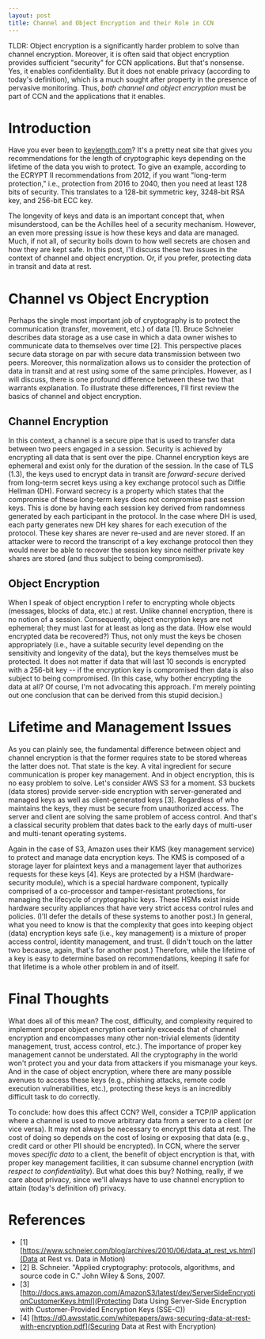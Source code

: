 ```yaml
---
layout: post
title: Channel and Object Encryption and their Role in CCN
---
```


TLDR: Object encryption is a significantly harder problem to solve than
channel encryption. Moreover, it is often said that object encryption provides sufficient
"security" for CCN applications. But that's nonsense. Yes, it enables confidentiality.
But it does not enable privacy (according to today's definition), which is a much
sought after property in the presence of pervasive monitoring. Thus, *both channel
and object encryption* must be part of CCN and the applications that it enables.

# Introduction

Have you ever been to [keylength.com](http://www.keylength.com/)? It's a pretty neat site that
gives you recommendations for the length of cryptographic keys depending on the lifetime
of the data you wish to protect. To give an example, according to the ECRYPT II recommendations from 2012,
if you want "long-term protection," i.e., protection from 2016 to 2040, then you need
at least 128 bits of security. This translates to a 128-bit symmetric key, 3248-bit RSA key,
and 256-bit ECC key.

The longevity of keys and data is an important concept that, when misunderstood, can be the Achilles heel
of a security mechanism. However, an even more pressing issue is how these keys and data are managed. Much,
if not all, of security boils down to how well secrets are chosen and how they are kept safe. In this post,
I'll discuss these two issues in the context of channel and object encryption. Or, if you prefer, protecting
data in transit and data at rest.

# Channel vs Object Encryption
Perhaps the single most important job of cryptography is to protect the communication (transfer,
movement, etc.) of data [1]. Bruce Schneier describes data storage as a use case in which a data owner
wishes to communicate data to themselves over time [2]. This perspective places secure data storage
on par with secure data transmission between two peers. Moreover, this normalization allows
us to consider the protection of data in transit and at rest using some of the same principles.
However, as I will discuss, there is one profound difference between these two that warrants
explanation. To illustrate these differences, I'll first review the basics of channel and
object encryption.

## Channel Encryption

In this context, a channel is a secure pipe that is used to transfer data between two peers engaged in
a session. Security is achieved by encrypting all data that is sent over the pipe. Channel
encryption keys are ephemeral and exist only for the duration of the session. In the case
of TLS (1.3), the keys used to encrypt data in transit are *forward-secure* derived from long-term
secret keys using a key exchange protocol such as Diffie Hellman (DH). Forward secrecy is a property
which states that the compromise of these long-term keys does not compromise past session keys.
This is done by having each session key derived from randomness generated by each participant
in the protocol. In the case where DH is used, each party generates new DH key shares
for each execution of the protocol. These key shares are never re-used and are never stored.
If an attacker were to record the transcript of a key exchange protocol then they would never
be able to recover the session key since neither private key shares are stored (and thus subject
to being compromised).

## Object Encryption

When I speak of object encryption I refer to encrypting whole objects (messages, blocks of data, etc.) at
rest. Unlike channel encryption, there is no notion of a session. Consequently, object encryption keys are
not ephemeral; they must last for at least as long as the data. (How else would encrypted data be recovered?)
Thus, not only must the keys be chosen appropriately (i.e., have a suitable security level
depending on the sensitivity and longevity of the data), but the keys themselves must be protected.
It does not matter if data that will last 10 seconds is encrypted with a 256-bit key --
if the encryption key is compromised then data is also subject to being compromised. (In this case,
why bother encrypting the data at all? Of course, I'm not advocating this approach. I'm merely
pointing out one conclusion that can be derived from this stupid decision.)

# Lifetime and Management Issues

As you can plainly see, the fundamental difference between object and channel encryption is that the former
requires state to be stored whereas the latter does not. That state is the key.
A vital ingredient for secure communication is proper key management. And in object
encryption, this is no easy problem to solve. Let's consider AWS S3 for a moment.
S3 buckets (data stores) provide server-side encryption with server-generated and
managed keys as well as client-generated keys [3]. Regardless of who maintains the keys,
they must be secure from unauthorized access. The server and client are solving
the same problem of access control. And that's a classical security problem that dates
back to the early days of multi-user and multi-tenant operating systems.

Again in the case of S3, Amazon uses their KMS (key management service) to protect and manage
data encryption keys. The KMS is composed of a storage layer for plaintext keys and a management layer that
authorizes requests for these keys [4]. Keys are protected by a HSM (hardware-security module), which
is a special hardware component, typically comprised of a co-processor and tamper-resistant
protections, for managing the lifecycle of cryptographic keys. These HSMs exist inside
hardware security appliances that have very strict access control rules and policies.
(I'll defer the details of these systems to another post.) In general, what you need to know
is that the complexity that goes into keeping object (data) encryption keys safe (i.e.,
key management) is a mixture of proper access control, identity management, and trust.
(I didn't touch on the latter two because, again, that's for another post.) Therefore, while
the lifetime of a key is easy to determine based on recommendations, keeping it safe for that
lifetime is a whole other problem in and of itself.

# Final Thoughts

What does all of this mean? The cost, difficulty, and complexity required to implement proper
object encryption certainly exceeds that of channel encryption and encompasses many other
non-trivial elements (identity management, trust, access control, etc.). The importance of proper
key management cannot be understated. All the cryptography in the world won't
protect you and your data from attackers if you mismanage your keys. And
in the case of object encryption, where there are many possible avenues to access these
keys (e.g., phishing attacks, remote code execution vulnerabilities, etc.), protecting these
keys is an incredibly difficult task to do correctly.

To conclude: how does this affect CCN? Well, consider a TCP/IP application where a channel is used to
move arbitrary data from a server to a client (or vice versa). It may not always be
necessary to encrypt this data at rest. The cost of doing so depends
on the cost of losing or exposing that data (e.g., credit card or other PII should be encrypted).
In CCN, where the server moves *specific data* to a client, the benefit of object encryption is
that, with proper key management facilities, it can subsume channel encryption (*with respect to
confidentiality*). But what does this buy? Nothing, really, if we care about privacy,
since we'll always have to use channel encryption to attain (today's definition of) privacy.

# References

- [1] [https://www.schneier.com/blog/archives/2010/06/data_at_rest_vs.html](Data at Rest vs. Data in Motion)
- [2] B. Schneier. "Applied cryptography: protocols, algorithms, and source code in C." John Wiley & Sons, 2007.
- [3] [http://docs.aws.amazon.com/AmazonS3/latest/dev/ServerSideEncryptionCustomerKeys.html](Protecting Data Using Server-Side Encryption with Customer-Provided Encryption Keys (SSE-C))
- [4] [https://d0.awsstatic.com/whitepapers/aws-securing-data-at-rest-with-encryption.pdf](Securing Data at Rest with Encryption)
